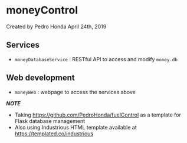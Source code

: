 # moneyControl
Created by Pedro Honda
April 24th, 2019

## Services

- `moneyDatabaseService` : RESTful API to access and modify `money.db`

## Web development

- `moneyWeb` : webpage to access the services above

_**NOTE**_

- Taking https://github.com/PedroHonda/fuelControl as a template for Flask database management
- Also using Industrious HTML template available at https://templated.co/industrious
